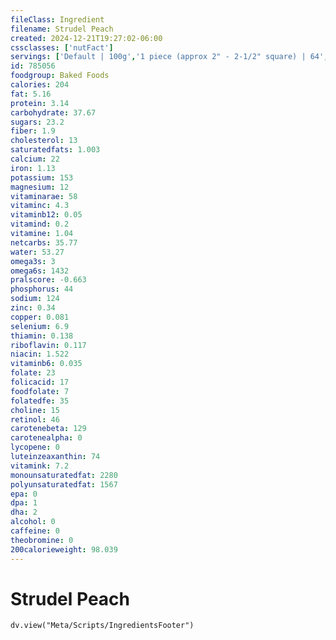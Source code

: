 ```yaml
---
fileClass: Ingredient
filename: Strudel Peach
created: 2024-12-21T19:27:02-06:00
cssclasses: ['nutFact']
servings: ['Default | 100g','1 piece (approx 2" - 2-1/2" square) | 64','1 cubic inch | 9']
id: 785056
foodgroup: Baked Foods
calories: 204
fat: 5.16
protein: 3.14
carbohydrate: 37.67
sugars: 23.2
fiber: 1.9
cholesterol: 13
saturatedfats: 1.003
calcium: 22
iron: 1.13
potassium: 153
magnesium: 12
vitaminarae: 58
vitaminc: 4.3
vitaminb12: 0.05
vitamind: 0.2
vitamine: 1.04
netcarbs: 35.77
water: 53.27
omega3s: 3
omega6s: 1432
pralscore: -0.663
phosphorus: 44
sodium: 124
zinc: 0.34
copper: 0.081
selenium: 6.9
thiamin: 0.138
riboflavin: 0.117
niacin: 1.522
vitaminb6: 0.035
folate: 23
folicacid: 17
foodfolate: 7
folatedfe: 35
choline: 15
retinol: 46
carotenebeta: 129
carotenealpha: 0
lycopene: 0
luteinzeaxanthin: 74
vitamink: 7.2
monounsaturatedfat: 2280
polyunsaturatedfat: 1567
epa: 0
dpa: 1
dha: 2
alcohol: 0
caffeine: 0
theobromine: 0
200calorieweight: 98.039
---
```


# Strudel Peach

```dataviewjs
dv.view("Meta/Scripts/IngredientsFooter")
```